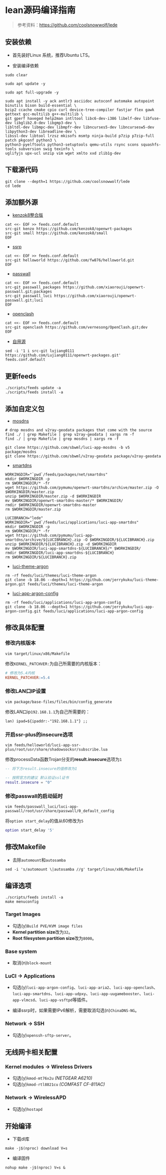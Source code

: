 # lean源码编译指南

> 参考资料：<https://github.com/coolsnowwolf/lede>

## 安装依赖

+ 首先装好Linux 系统，推荐Ubuntu LTS。

+ 安装编译依赖

```shell
sudo clear
```

```shell
sudo apt update -y
```

```shell
sudo apt full-upgrade -y
```

```shell
sudo apt install -y ack antlr3 asciidoc autoconf automake autopoint binutils bison build-essential \
bzip2 ccache cmake cpio curl device-tree-compiler fastjar flex gawk gettext gcc-multilib g++-multilib \
git gperf haveged help2man intltool libc6-dev-i386 libelf-dev libfuse-dev libglib2.0-dev libgmp3-dev \
libltdl-dev libmpc-dev libmpfr-dev libncurses5-dev libncursesw5-dev libpython3-dev libreadline-dev \
libssl-dev libtool lrzsz mkisofs msmtp ninja-build p7zip p7zip-full patch pkgconf python3 \
python3-pyelftools python3-setuptools qemu-utils rsync scons squashfs-tools subversion swig texinfo \
uglifyjs upx-ucl unzip vim wget xmlto xxd zlib1g-dev
```

## 下载源代码

```shell
git clone --depth=1 https://github.com/coolsnowwolf/lede
cd lede
```

## 添加额外源

+ [kenzok8整合版](https://github.com/kenzok8/openwrt-packages)

```shell
cat <<- EOF >> feeds.conf.default
src-git kenzo https://github.com/kenzok8/openwrt-packages
src-git small https://github.com/kenzok8/small
EOF
```

+ [ssrp](https://github.com/fw876/helloworld)

```shell
cat <<- EOF >> feeds.conf.default
src-git helloworld https://github.com/fw876/helloworld.git
EOF
```

+ [passwall](https://github.com/xiaorouji/openwrt-passwall)

```shell
cat <<- EOF >> feeds.conf.default
src-git passwall_packages https://github.com/xiaorouji/openwrt-passwall.git;packages
src-git passwall_luci https://github.com/xiaorouji/openwrt-passwall.git;luci
EOF
```

+ [openclash](https://github.com/vernesong/OpenClash/tree/dev)

```shell
cat <<- EOF >> feeds.conf.default
src-git openclash https://github.com/vernesong/OpenClash.git;dev
EOF
```

+ [自用源](https://github.com/Lujiang0111/openwrt-packages)

```shell
sed -i '1 i src-git lujiang0111 https://github.com/Lujiang0111/openwrt-packages.git' feeds.conf.default
```

## 更新feeds

```shell
./scripts/feeds update -a
./scripts/feeds install -a
```

## 添加自定义包

+ [mosdns](https://github.com/sbwml/luci-app-mosdns)

```shell
# drop mosdns and v2ray-geodata packages that come with the source
find ./ | grep Makefile | grep v2ray-geodata | xargs rm -f
find ./ | grep Makefile | grep mosdns | xargs rm -f

git clone https://github.com/sbwml/luci-app-mosdns -b v5 package/mosdns
git clone https://github.com/sbwml/v2ray-geodata package/v2ray-geodata
```

+ [smartdns](https://github.com/pymumu/luci-app-smartdns)

```shell
WORKINGDIR="`pwd`/feeds/packages/net/smartdns"
mkdir $WORKINGDIR -p
rm $WORKINGDIR/* -fr
wget https://github.com/pymumu/openwrt-smartdns/archive/master.zip -O $WORKINGDIR/master.zip
unzip $WORKINGDIR/master.zip -d $WORKINGDIR
mv $WORKINGDIR/openwrt-smartdns-master/* $WORKINGDIR/
rmdir $WORKINGDIR/openwrt-smartdns-master
rm $WORKINGDIR/master.zip

LUCIBRANCH="lede"
WORKINGDIR="`pwd`/feeds/luci/applications/luci-app-smartdns"
mkdir $WORKINGDIR -p
rm $WORKINGDIR/* -fr
wget https://github.com/pymumu/luci-app-smartdns/archive/${LUCIBRANCH}.zip -O $WORKINGDIR/${LUCIBRANCH}.zip
unzip $WORKINGDIR/${LUCIBRANCH}.zip -d $WORKINGDIR
mv $WORKINGDIR/luci-app-smartdns-${LUCIBRANCH}/* $WORKINGDIR/
rmdir $WORKINGDIR/luci-app-smartdns-${LUCIBRANCH}
rm $WORKINGDIR/${LUCIBRANCH}.zip
```

+ [luci-theme-argon](https://github.com/jerrykuku/luci-theme-argon/tree/18.06)

```shell
rm -rf feeds/luci/themes/luci-theme-argon
git clone -b 18.06 --depth=1 https://github.com/jerrykuku/luci-theme-argon.git feeds/luci/themes/luci-theme-argon
```

+ [luci-app-argon-config](https://github.com/jerrykuku/luci-app-argon-config/tree/18.06)

```shell
rm -rf feeds/luci/applications/luci-app-argon-config
git clone -b 18.06 --depth=1 https://github.com/jerrykuku/luci-app-argon-config.git feeds/luci/applications/luci-app-argon-config
```

## 修改具体配置

### 修改内核版本

```shell
vim target/linux/x86/Makefile
```

修改`KERNEL_PATCHVER:`为自己所需要的内核版本：

```makefile
# 修改为5.4内核
KERNEL_PATCHVER:=5.4
```

### 修改LAN口IP设置

```shell
vim package/base-files/files/bin/config_generate
```

修改LAN口ip`192.168.1.1`为自己所需要的：

```shell
lan) ipad=${ipaddr:-"192.168.1.1"} ;;
```

### 开启ssr-plus的insecure选项

```shell
vim feeds/helloworld/luci-app-ssr-plus/root/usr/share/shadowsocksr/subscribe.lua
```

修改processData函数Trojan分支的**result.insecure**选项为`1`

```lua
-- 将下方result.insecure的值修改为1

-- 按照官方的建议 默认验证ssl证书
result.insecure = "0"
```

### 修改passwall的启动延时

```shell
vim feeds/passwall_luci/luci-app-passwall/root/usr/share/passwall/0_default_config
```

将`option start_delay`的值从60修改为`5`

```lua
option start_delay '5'
```

## 修改Makefile

+ 去除`automount`和`autosamba`

```shell
sed -i 's/automount \|autosamba //g' target/linux/x86/Makefile
```

## 编译选项

```shell
./scripts/feeds install -a
make menuconfig
```

### Target Images

+ 勾选(y)`Build PVE/KVM image files`
+ **Kernel partition size**改为`32`。
+ **Root filesystem partition size**改为`8000`。

### Base system

+ 取消(n)`block-mount`

### LuCI -> Applications

+ 勾选(y)`luci-app-argon-config`、`luci-app-aria2`、`luci-app-openclash`、`luci-app-smartdns`、`luci-app-udpxy`、`luci-app-uugamebooster`、`luci-app-vlmcsd`、`luci-app-vsftpd`等插件。

+ 编译ssrp时，如果需要IPv6解析，需要取消勾选(n)`ChinaDNS-NG`。

### Network -> SSH

+ 勾选(y)`openssh-sftp-server`。

## 无线网卡相关配置

### Kernel modules -> Wireless Drivers

+ 勾选(y)`kmod-mt76x2u` *(NETGEAR A6210)*
+ 勾选(y)`kmod-rtl8821cu` *(COMFAST CF-811AC)*

### Network -> WirelessAPD

+ 勾选(y)`hostapd`

## 开始编译

+ 下载dl库

```shell
make -j$(nproc) download V=s
```

+ 编译固件

```shell
nohup make -j$(nproc) V=s &
```
